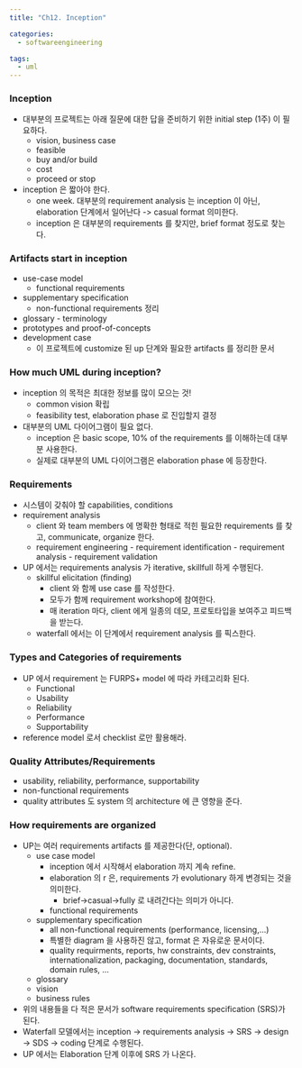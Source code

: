 ```yaml
---
title: "Ch12. Inception"

categories:
  - softwareengineering

tags:
  - uml
---
```


### Inception
- 대부분의 프로젝트는 아래 질문에 대한 답을 준비하기 위한 initial step (1주) 이 필요하다.
  - vision, business case
  - feasible
  - buy and/or build
  - cost
  - proceed or stop
- inception 은 짧아야 한다. 
  - one week. 대부분의 requirement analysis 는 inception 이 아닌, elaboration 단계에서 일어난다 -> casual format 의미한다. 
  - inception 은 대부분의 requirements 를 찾지만, brief format 정도로 찾는다.

### Artifacts start in inception
- use-case model 
  - functional requirements
- supplementary specification
  - non-functional requirements 정리
- glossary - terminology
- prototypes and proof-of-concepts
- development case 
  - 이 프로젝트에 customize 된 up 단계와 필요한 artifacts 를 정리한 문서

### How much UML during inception?
- inception 의 목적은 최대한 정보를 많이 모으는 것!
  - common vision 확립
  - feasibility test, elaboration phase 로 진입할지 결정
- 대부분의 UML 다이어그램이 필요 없다.
  - inception 은 basic scope, 10% of the requirements 를 이해하는데 대부분 사용한다.
  - 실제로 대부분의 UML 다이어그램은 elaboration phase 에 등장한다.


### Requirements
- 시스템이 갖춰야 할 capabilities, conditions 
- requirement analysis
  - client 와 team members 에 명확한 형태로 적힌 필요한 requirements 를 찾고, communicate, organize 한다.
  - requirement engineering - requirement identification - requirement analysis - requirement validation
- UP 에서는 requirements analysis 가 iterative, skillfull 하게 수행된다.
  - skillful elicitation (finding)
    - client 와 함께 use case 를 작성한다.
    - 모두가 함께 requirement workshop에 참여한다.
    - 매 iteration 마다, client 에게 일종의 데모, 프로토타입을 보여주고 피드백을 받는다.
  - waterfall 에서는 이 단계에서 requirement analysis 를 픽스한다.

### Types and Categories of requirements
- UP 에서 requirement 는 FURPS+ model 에 따라 카테고리화 된다.
  - Functional
  - Usability
  - Reliability
  - Performance
  - Supportability
- reference model 로서 checklist 로만 활용해라.

### Quality Attributes/Requirements
- usability, reliability, performance, supportability 
- non-functional requirements 
- quality attributes 도 system 의 architecture 에 큰 영향을 준다.


### How requirements are organized
- UP는 여러 requirements artifacts 를 제공한다(단, optional).
  - use case model
    - inception 에서 시작해서 elaboration 까지 계속 refine.
    - elaboration 의 r 은, requirements 가 evolutionary 하게 변경되는 것을 의미한다. 
      - brief->casual->fully 로 내려간다는 의미가 아니다. 
    - functional requirements
  - supplementary specification
    - all non-functional requirements (performance, licensing,...)
    - 특별한 diagram 을 사용하진 않고, format 은 자유로운 문서이다.
    - quality requirments, reports, hw constraints, dev constraints, internationalization, packaging, documentation, standards, domain rules, ...
  - glossary
  - vision
  - business rules
- 위의 내용들을 다 적은 문서가 software requirements specification (SRS)가 된다. 
- Waterfall 모델에서는 inception -> requirements analysis -> SRS -> design -> SDS -> coding 단계로 수행된다.
- UP 에서는 Elaboration 단계 이후에 SRS 가 나온다. 
  
